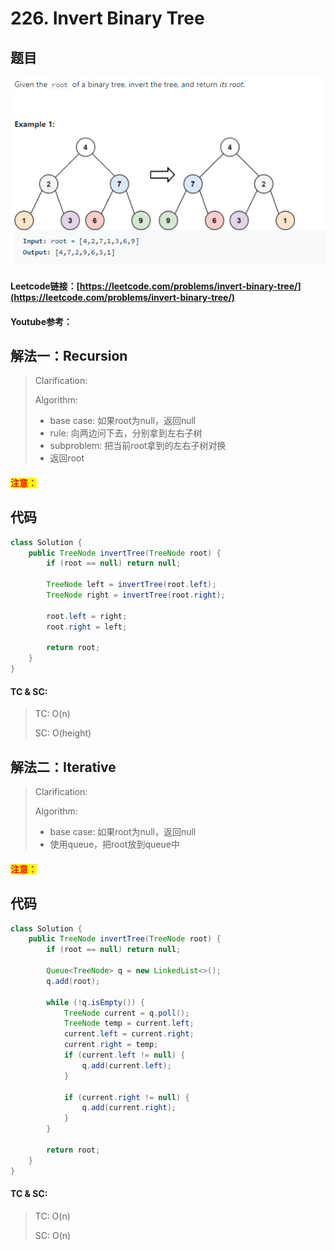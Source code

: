 # 226. Invert Binary Tree

## 题目

![](<../../.gitbook/assets/image (10) (1) (1) (1).png>)

#### Leetcode链接：[https://leetcode.com/problems/invert-binary-tree/](https://leetcode.com/problems/invert-binary-tree/)

#### Youtube参考：

## 解法一：Recursion

> Clarification:&#x20;
>
> Algorithm:&#x20;
>
> * base case: 如果root为null，返回null
> * rule: 向两边问下去，分别拿到左右子树
> * subproblem: 把当前root拿到的左右子树对换
> * 返回root

#### <mark style="color:red;">注意：</mark>

## 代码

```java
class Solution {
    public TreeNode invertTree(TreeNode root) {
        if (root == null) return null;
        
        TreeNode left = invertTree(root.left);
        TreeNode right = invertTree(root.right);
        
        root.left = right;
        root.right = left;
        
        return root;
    }
}
```

#### TC & SC:&#x20;

> TC: O(n)
>
> SC: O(height)

## 解法二：**Iterative**

> Clarification:&#x20;
>
> Algorithm:&#x20;
>
> * base case: 如果root为null，返回null
> * 使用queue，把root放到queue中

#### <mark style="color:red;">注意：</mark>

## 代码

```java
class Solution {
    public TreeNode invertTree(TreeNode root) {
        if (root == null) return null;
        
        Queue<TreeNode> q = new LinkedList<>();
        q.add(root);
        
        while (!q.isEmpty()) {
            TreeNode current = q.poll();
            TreeNode temp = current.left;
            current.left = current.right;
            current.right = temp;
            if (current.left != null) {
                q.add(current.left);
            }
            
            if (current.right != null) {
                q.add(current.right);
            }
        }
        
        return root;
    }
}
```

#### TC & SC:&#x20;

> TC: O(n)
>
> SC: O(n)
